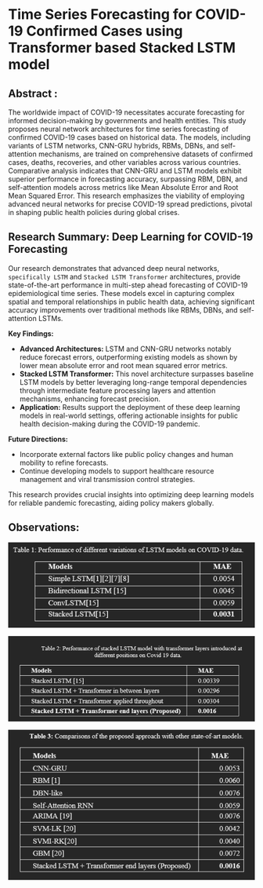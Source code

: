 
# Time Series Forecasting for COVID-19 Confirmed Cases using Transformer based Stacked LSTM model

## Abstract :
The worldwide impact of COVID-19 necessitates accurate forecasting for informed decision-making by governments and health entities. This study proposes neural network architectures for time series forecasting of confirmed COVID-19 cases based on historical data. The models, including variants of LSTM networks, CNN-GRU hybrids, RBMs, DBNs, and self-attention mechanisms, are trained on comprehensive datasets of confirmed cases, deaths, recoveries, and other variables across various countries. Comparative analysis indicates that CNN-GRU and LSTM models exhibit superior performance in forecasting accuracy, surpassing RBM, DBN, and self-attention models across metrics like Mean Absolute Error and Root Mean Squared Error. This research emphasizes the viability of employing advanced neural networks for precise COVID-19 spread predictions, pivotal in shaping public health policies during global crises.

## Research Summary: Deep Learning for COVID-19 Forecasting

Our research demonstrates that advanced deep neural networks, `specifically LSTM` and `Stacked LSTM Transformer` architectures, provide state-of-the-art performance in multi-step ahead forecasting of COVID-19 epidemiological time series. These models excel in capturing complex spatial and temporal relationships in public health data, achieving significant accuracy improvements over traditional methods like RBMs, DBNs, and self-attention LSTMs.

**Key Findings:**
- **Advanced Architectures:** LSTM and CNN-GRU networks notably reduce forecast errors, outperforming existing models as shown by lower mean absolute error and root mean squared error metrics.
- **Stacked LSTM Transformer:** This novel architecture surpasses baseline LSTM models by better leveraging long-range temporal dependencies through intermediate feature processing layers and attention mechanisms, enhancing forecast precision.
- **Application:** Results support the deployment of these deep learning models in real-world settings, offering actionable insights for public health decision-making during the COVID-19 pandemic.

**Future Directions:**
- Incorporate external factors like public policy changes and human mobility to refine forecasts.
- Continue developing models to support healthcare resource management and viral transmission control strategies.

This research provides crucial insights into optimizing deep learning models for reliable pandemic forecasting, aiding policy makers globally.


## Observations:

![alt text](image-1.png)


![alt text](image-2.png)


![alt text](image.png)